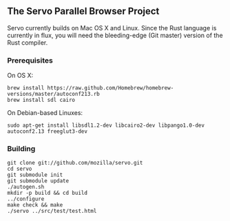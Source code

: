 ## The Servo Parallel Browser Project

Servo currently builds on Mac OS X and Linux. Since the Rust language is currently in flux, you
will need the bleeding-edge (Git master) version of the Rust compiler.

### Prerequisites

On OS X:

    brew install https://raw.github.com/Homebrew/homebrew-versions/master/autoconf213.rb
    brew install sdl cairo

On Debian-based Linuxes:

    sudo apt-get install libsdl1.2-dev libcairo2-dev libpango1.0-dev autoconf2.13 freeglut3-dev

### Building

    git clone git://github.com/mozilla/servo.git
    cd servo
    git submodule init
    git submodule update
    ./autogen.sh
    mkdir -p build && cd build
    ../configure
    make check && make
    ./servo ../src/test/test.html

